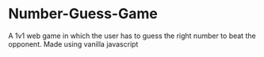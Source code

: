 # Number-Guess-Game
A 1v1 web game in which the user has to guess the right number to beat the opponent.
Made using vanilla javascript
